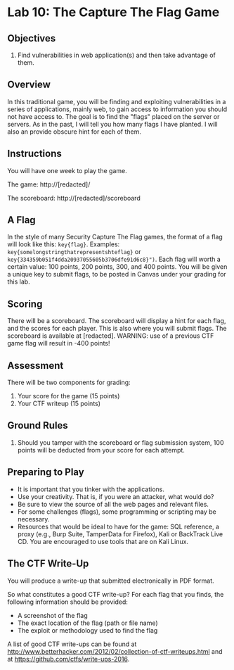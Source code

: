 # Lab 10: The Capture The Flag Game 

## Objectives

1. Find vulnerabilities in web application(s) and then take advantage of them.

## Overview

In this traditional game, you will be finding and exploiting vulnerabilities in a series of applications, mainly web, to gain access to information you should not have access to. The goal is to find the "flags" placed on the server or servers. As in the past, I will tell you how many flags I have planted. I will also an provide obscure hint for each of them.

## Instructions

You will have one week to play the game.

The game: http://[redacted]/

The scoreboard: http://[redacted]/scoreboard

## A Flag

In the style of many Security Capture The Flag games, the format of a flag will look like this: `key{flag}`. Examples: `key{somelongstringthatrepresentshteflag}` or `key{334359b051f4dda20937055605b3706dfe91d6c8}")`. Each flag will worth a certain value: 100 points, 200 points, 300, and 400 points. You will be given a unique key to submit flags, to be posted in Canvas under your grading for this lab.

## Scoring

There will be a scoreboard. The scoreboard will display a hint for each flag, and the scores for each player.  This is also where you will submit flags.  The scoreboard is available at [redacted]. WARNING: use of a previous CTF game flag will result in -400 points!

## Assessment

There will be two components for grading:

1. Your score for the game (15 points)
2. Your CTF writeup (15 points)

## Ground Rules

1. Should you tamper with the scoreboard or flag submission system, 100 points will be deducted from your score for each attempt.

## Preparing to Play

* It is important that you tinker with the applications.
* Use your creativity. That is, if you were an attacker, what would do?
* Be sure to view the source of all the web pages and relevant files.
* For some challenges (flags), some programming or scripting may be necessary.
* Resources that would be ideal to have for the game: SQL reference, a proxy (e.g., Burp Suite, TamperData for Firefox), Kali or BackTrack Live CD. You are encouraged to use tools that are on Kali Linux.

## The CTF Write-Up

You will produce a write-up that submitted electronically in PDF format.

So what constitutes a good CTF write-up? For each flag that you finds, the following information should be provided:

* A screenshot of the flag
* The exact location of the flag (path or file name)
* The exploit or methodology used to find the flag

A list of good CTF write-ups can be found at http://www.betterhacker.com/2012/02/collection-of-ctf-writeups.html and at https://github.com/ctfs/write-ups-2016.